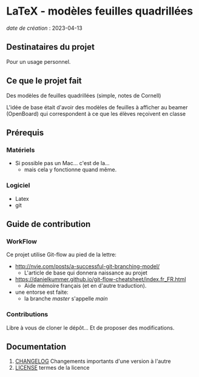 LaTeX - modèles feuilles quadrillées
====================================

*date de création* : 2023-04-13


Destinataires du projet
-----------------------
Pour un usage personnel. 


Ce que le projet fait
---------------------
Des modèles de feuilles quadrillées (simple, notes de Cornell)

L'idée de base était d'avoir des modèles de feuilles à afficher au beamer (OpenBoard) qui correspondent à ce que les élèves reçoivent en classe


Prérequis
---------
### Matériels
- Si possible pas un Mac... c'est de la...
  - mais cela y fonctionne quand même.


### Logiciel
- Latex
- git


Guide de contribution
---------------------

### WorkFlow

Ce projet utilise Git-flow au pied de la lettre:
- http://nvie.com/posts/a-successful-git-branching-model/
  - L'article de base qui donnera naissance au projet
- https://danielkummer.github.io/git-flow-cheatsheet/index.fr_FR.html
  - Aide mémoire français (et en d'autre traduction).
- une entorse est faite:
  - la branche *master* s'appelle *main*


### Contributions

Libre à vous de cloner le dépôt... Et de proposer des modifications.


Documentation
-------------

1. [CHANGELOG](CHANGELOG.md) Changements importants d'une version à l'autre
2. [LICENSE](LICENSE) termes de la licence

